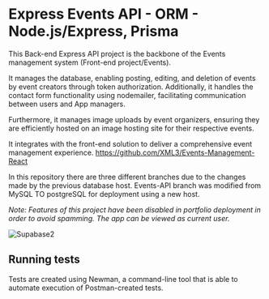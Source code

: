 # Express Events API - ORM - Node.js/Express, Prisma

This Back-end Express API project is the backbone of the Events management system (Front-end project/Events). 

It manages the database, enabling posting, editing, and deletion of events by event creators through token authorization.  Additionally, it handles the contact form functionality using nodemailer, facilitating communication between users and App managers. 

Furthermore, it manages image uploads by event organizers, ensuring they are efficiently hosted on an image hosting site for their respective events.  

It integrates with the front-end solution to deliver a comprehensive event management experience.
https://github.com/XML3/Events-Management-React

In this repository there are three different branches due to the changes made by the previous database host.  Events-API branch was modified from MySQL TO postgreSQL for deployment using a new host.


*Note: Features of this project have been disabled in portfolio deployment in order to avoid spamming.  The app can be viewed as current user.*


![Supabase2](https://github.com/user-attachments/assets/b1510f60-127e-417c-90fe-a5fa894fae3c)



## Running tests
Tests are created using Newman, a command-line tool that is able to automate execution of Postman-created tests.
